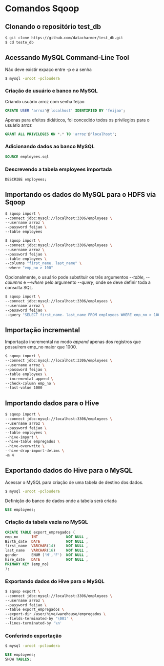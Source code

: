 # Comandos Sqoop

## Clonando o repositório test_db
```bash
$ git clone https://github.com/datacharmer/test_db.git
$ cd teste_db
```

## Acessando MySQL Command-Line Tool
Não deve existir expaço entre -p e a senha
```bash
$ mysql -uroot -pcloudera
```

### Criação de usuário e banco no MySQL
Criando usuário arroz com senha feijao
```sql
CREATE USER 'arroz'@'localhost' IDENTIFIED BY 'feijao';
```

Apenas para efeitos didáticos, foi concedido todos os privilegios para o usuário arroz
```sql
GRANT ALL PRIVILEGES ON *.* TO 'arroz'@'localhost';
```

### Adicionando dados ao banco MySQL
```sql
SOURCE employees.sql
```

### Descrevendo a tabela employees importada
```sql
DESCRIBE employees;
```

## Importando os dados do MySQL para o HDFS via Sqoop
```bash
$ sqoop import \
--connect jdbc:mysql://localhost:3306/employees \
--username arroz \
--password feijao \
--table employees
```

```bash
$ sqoop import \ 
--connect jdbc:mysql://localhost:3306/employees \
--username arroz \
--password feijao \
--table employees \
--columns "first_name. last_name" \
--where "emp_no > 100"
```

Opcionalmente, o usuário pode substituir os três argumentos *--table*, *--columns* e *--where* pelo argumento *--query*, onde se deve definir toda a consulta SQL.
```bash
$ sqoop import \ 
--connect jdbc:mysql://localhost:3306/employees \
--username arroz \
--password feijao \
--query "SELECT first_name. last_name FROM employees WHERE emp_no > 100 AND $CONDITIONS"
```

## Importação incremental
Importação incremental no modo *append* apenas dos registros que possuírem emp_no maior que 1000.
```bash
$ sqoop import \ 
--connect jdbc:mysql://localhost:3306/employees \
--username arroz \
--password feijao \
--table employees \
--incremental append \
--check-column emp_no \
--last-value 1000
```

## Importando dados para o Hive
```bash
$ sqoop import \ 
--connect jdbc:mysql://localhost:3306/employees \
--username arroz \
--password feijao \
--table employees \
--hive-import \
--hive-table empregados \
--hive-overwrite \
--hive-drop-import-delims \
-m 4
```

## Exportando dados do Hive para o MySQL
Acessar o MySQL para criação de uma tabela de destino dos dados.
```bash
$ mysql -uroot -pcloudera
```

Definição do banco de dados onde a tabela será criada
```sql
USE employees;
```

### Criação da tabela vazia no MySQL
```sql
CREATE TABLE export_empregados (
emp_no		INT				NOT NULL ,
Birth_date	DATE    		NOT NULL ,
first_name	VARCHAR(14)		NOT NULL ,
last_name	VARCHAR(16)		NOT NULL ,
gender		ENUM ('M','F')	NOT NULL ,   
hire_date	DATE	    	NOT NULL ,
PRIMARY KEY (emp_no)
);
```

### Exportando dados do Hive para o MySQL
```bash
$ sqoop export \ 
--connect jdbc:mysql://localhost:3306/employees \
--username arroz \
--password feijao \
--table export_empregados \
--export-dir /user/hive/warehouse/empregados \
--fields-terminated-by '\001' \
--lines-terminated-by '\n'
```

### Conferindo exportação
```bash
$ mysql -uroot -pcloudera
```
```sql
USE employees;
SHOW TABLES;
```